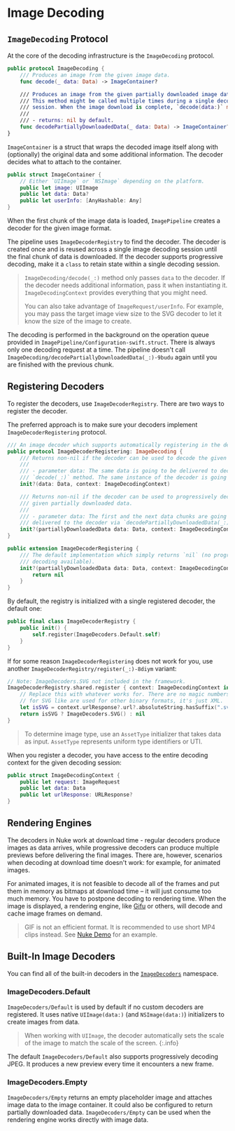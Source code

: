 # Image Decoding

## ``ImageDecoding`` Protocol

At the core of the decoding infrastructure is the ``ImageDecoding`` protocol.

```swift
public protocol ImageDecoding {
    /// Produces an image from the given image data.
    func decode(_ data: Data) -> ImageContainer?

    /// Produces an image from the given partially downloaded image data.
    /// This method might be called multiple times during a single decoding
    /// session. When the image download is complete, `decode(data:)` method is called.
    ///
    /// - returns: nil by default.
    func decodePartiallyDownloadedData(_ data: Data) -> ImageContainer?
}
```

``ImageContainer`` is a struct that wraps the decoded image itself along with (optionally) the original data and some additional information. The decoder decides what to attach to the container.

```swift
public struct ImageContainer {
    // Either `UIImage` or `NSImage` depending on the platform.
    public let image: UIImage
    public let data: Data?
    public let userInfo: [AnyHashable: Any]
}
```

When the first chunk of the image data is loaded, ``ImagePipeline`` creates a decoder for the given image format.

The pipeline uses ``ImageDecoderRegistry`` to find the decoder.  The decoder is created once and is reused across a single image decoding session until the final chunk of data is downloaded. If the decoder supports progressive decoding, make it a `class` to retain state within a single decoding session.

> ``ImageDecoding/decode(_:)`` method only passes `data` to the decoder. If the decoder needs additional information, pass it when instantiating it. ``ImageDecodingContext`` provides everything that you might need.
>
> You can also take advantage of ``ImageRequest/userInfo``. For example, you may pass the target image view size to the SVG decoder to let it know the size of the image to create.  

The decoding is performed in the background on the operation queue provided in ``ImagePipeline/Configuration-swift.struct``. There is always only one decoding request at a time. The pipeline doesn't call ``ImageDecoding/decodePartiallyDownloadedData(_:)-9budu`` again until you are finished with the previous chunk.

## Registering Decoders

To register the decoders, use ``ImageDecoderRegistry``. There are two ways to register the decoder.

The preferred approach is to make sure your decoders implement ``ImageDecoderRegistering`` protocol.

```swift
/// An image decoder which supports automatically registering in the decoder register.
public protocol ImageDecoderRegistering: ImageDecoding {
    /// Returns non-nil if the decoder can be used to decode the given data.
    ///
    /// - parameter data: The same data is going to be delivered to decoder via
    /// `decode(_:)` method. The same instance of the decoder is going to be used.
    init?(data: Data, context: ImageDecodingContext)

    /// Returns non-nil if the decoder can be used to progressively decode the
    /// given partially downloaded data.
    ///
    /// - parameter data: The first and the next data chunks are going to be
    /// delivered to the decoder via `decodePartiallyDownloadedData(_:)` method.
    init?(partiallyDownloadedData data: Data, context: ImageDecodingContext)
}

public extension ImageDecoderRegistering {
    /// The default implementation which simply returns `nil` (no progressive
    /// decoding available).
    init?(partiallyDownloadedData data: Data, context: ImageDecodingContext) {
        return nil
    }
}
```

By default, the registry is initialized with a single registered decoder, the default one:

```swift
public final class ImageDecoderRegistry {
    public init() {
        self.register(ImageDecoders.Default.self)
    }
}
```

If for some reason ``ImageDecoderRegistering`` does not work for you, use another ``ImageDecoderRegistry/register(_:)-8diym`` variant:

```swift
// Note: ImageDecoders.SVG not included in the framework.
ImageDecoderRegistry.shared.register { context: ImageDecodingContext in
    // Replace this with whatever works for. There are no magic numbers
    // for SVG like are used for other binary formats, it's just XML.
    let isSVG = context.urlResponse?.url?.absoluteString.hasSuffix(".svg") ?? false
    return isSVG ? ImageDecoders.SVG() : nil
}
```

> To determine image type, use an ``AssetType`` initializer that takes data as input. ``AssetType`` represents uniform type identifiers or UTI.

When you register a decoder, you have access to the entire decoding context for the given decoding session:

```swift
public struct ImageDecodingContext {
    public let request: ImageRequest
    public let data: Data
    public let urlResponse: URLResponse?
}
```

## Rendering Engines

The decoders in Nuke work at download time - regular decoders produce images as data arrives, while progressive decoders can produce multiple previews before delivering the final images. There are, however, scenarios when decoding at download time doesn't work: for example, for animated images.

For animated images, it is not feasible to decode all of the frames and put them in memory as bitmaps at download time – it will just consume too much memory. You have to postpone decoding to rendering time. When the image is displayed, a rendering engine, like [Gifu](https://github.com/kaishin/Gifu) or others, will decode and cache image frames on demand.

> GIF is not an efficient format. It is recommended to use short MP4 clips instead. See [Nuke Demo](https://github.com/kean/NukeDemo) for an example.

## Built-In Image Decoders

You can find all of the built-in decoders in the [`ImageDecoders`](https://kean-org.github.io/docs/nuke/reference/10.2.0/ImageDecoders/) namespace.

### ImageDecoders.Default

``ImageDecoders/Default`` is used by default if no custom decoders are registered. It uses native `UIImage(data:)` (and `NSImage(data:)`) initializers to create images from data.

> When working with `UIImage`, the decoder automatically sets the scale of the image to match the scale of the screen.
{:.info}

The default ``ImageDecoders/Default`` also supports progressively decoding JPEG. It produces a new preview every time it encounters a new frame.

### ImageDecoders.Empty

``ImageDecoders/Empty`` returns an empty placeholder image and attaches image data to the image container. It could also be configured to return partially downloaded data. ``ImageDecoders/Empty`` can be used when the rendering engine works directly with image data.
